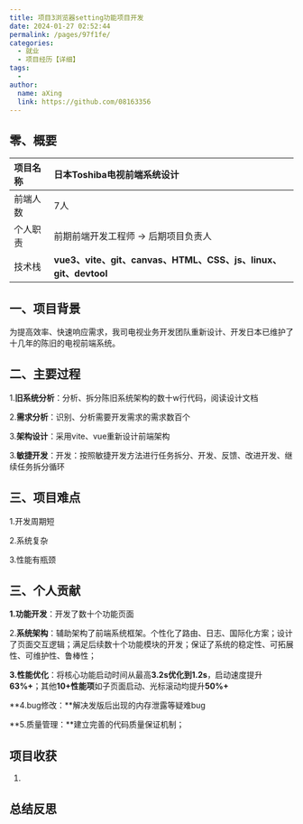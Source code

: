 ```yaml
---
title: 项目3浏览器setting功能项目开发
date: 2024-01-27 02:52:44
permalink: /pages/97f1fe/
categories:
  - 就业
  - 项目经历【详细】
tags:
  - 
author: 
  name: aXing
  link: https://github.com/08163356
---
```


## 零、概要

| 项目名称 | 日本Toshiba电视前端系统设计                                  |
| :------- | :----------------------------------------------------------- |
| 前端人数 | 7人                                                          |
| 个人职责 | 前期前端开发工程师 -> 后期项目负责人                         |
| 技术栈   | **vue3、vite、git、canvas、HTML、CSS、js、linux、git、devtool** |

## 一、项目背景

为提高效率、快速响应需求，我司电视业务开发团队重新设计、开发日本已维护了十几年的陈旧的电视前端系统。

## 二、主要过程

1.**旧系统分析**：分析、拆分陈旧系统架构的数十w行代码，阅读设计文档

2.**需求分析**：识别、分析需要开发需求的需求数百个

3.**架构设计**：采用vite、vue重新设计前端架构

3.**敏捷开发**：开发：按照敏捷开发方法进行任务拆分、开发、反馈、改进开发、继续任务拆分循环

## 三、项目难点

1.开发周期短

2.系统复杂

3.性能有瓶颈



## 三、个人贡献

**1.功能开发**：开发了数十个功能页面

2.**系统架构**：辅助架构了前端系统框架。个性化了路由、日志、国际化方案；设计了页面交互逻辑；满足后续数十个功能模块的开发；保证了系统的稳定性、可拓展性、可维护性、鲁棒性；

**3.性能优化**：将核心功能启动时间从最高**3.2s优化到1.2s**，启动速度提升**63%+**；其他**10+性能项**如子页面启动、光标滚动均提升**50%+**

**4.bug修改：**解决发版后出现的内存泄露等疑难bug

**5.质量管理：**建立完善的代码质量保证机制；

## 项目收获

1.

## 总结反思